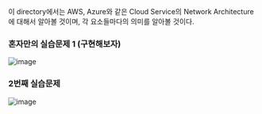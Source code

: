 이 directory에서는 AWS, Azure와 같은 Cloud Service의 Network Architecture에 대해서 알아볼 것이며, 각 요소들마다의 의미를 알아볼 것이다. 

### 혼자만의 실습문제 1 (구현해보자)

![image](https://github.com/taehyuklee/InfraArchitecture/assets/89365465/36622e2c-4ba0-4da5-85eb-ad9d155c7683)

### 2번째 실습문제 

![image](https://github.com/taehyuklee/InfraArchitecture/assets/89365465/4192d4c2-c972-4659-928b-b44478f34378)
